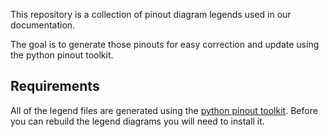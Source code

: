 This repository is a collection of pinout diagram legends used in our
documentation.

The goal is to generate those pinouts for easy correction and update using the
python pinout toolkit.

## Requirements

All of the legend files are generated using the [python pinout
toolkit](https://github.com/j0ono0/pinout).
Before you can rebuild the legend diagrams you will need to install it.
